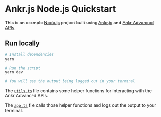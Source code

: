 # Ankr.js Node.js Quickstart

This is an example [Node.js](https://nodejs.org) project built using [Ankr.js](https://github.com/ankr-network/ankr.js) and [Ankr Advanced APIs](https://www.ankr.com/advanced-api/).

## Run locally

```bash
# Install dependencies
yarn

# Run the script
yarn dev

# You will see the output being logged out in your terminal
```

The [`utils.ts`](./src/utils.ts) file contains some helper functions for interacting with the Ankr Advanced APIs.

The [`app.ts`](./src/app.ts) file calls those helper functions and logs out the output to your terminal.
